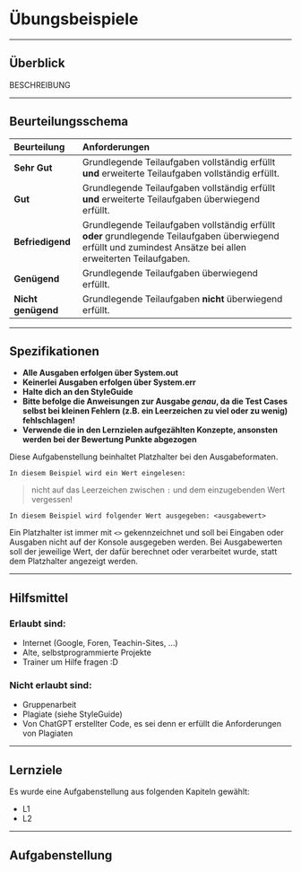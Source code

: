 # Übungsbeispiele

---
## Überblick

BESCHREIBUNG

---
## Beurteilungsschema

|Beurteilung|Anforderungen|
| :- | :- |
|**Sehr Gut** |Grundlegende Teilaufgaben vollständig erfüllt **und** erweiterte Teilaufgaben vollständig erfüllt.|
|**Gut**|Grundlegende Teilaufgaben vollständig erfüllt **und** erweiterte Teilaufgaben überwiegend erfüllt.|
|**Befriedigend**|Grundlegende Teilaufgaben vollständig erfüllt **oder** grundlegende Teilaufgaben überwiegend erfüllt und zumindest Ansätze bei allen erweiterten Teilaufgaben.|
|**Genügend**|Grundlegende Teilaufgaben überwiegend erfüllt.|
|**Nicht genügend**|Grundlegende Teilaufgaben **nicht** überwiegend erfüllt.|
---

## Spezifikationen

- **Alle Ausgaben erfolgen über System.out**
- **Keinerlei Ausgaben erfolgen über System.err**
- **Halte dich an den StyleGuide**
- **Bitte befolge die Anweisungen zur Ausgabe _genau_, da die Test Cases selbst bei kleinen Fehlern (z.B. ein Leerzeichen zu viel oder zu wenig) fehlschlagen!**
- **Verwende die in den Lernzielen aufgezählten Konzepte, ansonsten werden bei der Bewertung Punkte abgezogen**

Diese Aufgabenstellung beinhaltet Platzhalter bei den Ausgabeformaten.

```In diesem Beispiel wird ein Wert eingelesen: ```
> nicht auf das Leerzeichen zwischen `:` und dem einzugebenden Wert vergessen!

```In diesem Beispiel wird folgender Wert ausgegeben: <ausgabewert>```

Ein Platzhalter ist immer mit `<>` gekennzeichnet und soll bei Eingaben oder Ausgaben nicht auf der Konsole ausgegeben werden.
Bei Ausgabewerten soll der jeweilige Wert, der dafür berechnet oder verarbeitet wurde, statt dem Platzhalter angezeigt werden.

---
## Hilfsmittel
### Erlaubt sind:
- Internet (Google, Foren, Teachin-Sites, …)
- Alte, selbstprogrammierte Projekte
- Trainer um Hilfe fragen :D
### Nicht erlaubt sind:
- Gruppenarbeit
- Plagiate (siehe StyleGuide)
- Von ChatGPT erstellter Code, es sei denn er erfüllt die Anforderungen von Plagiaten
---
## Lernziele
Es wurde eine Aufgabenstellung aus folgenden Kapiteln gewählt:

- L1
- L2
---
## Aufgabenstellung

